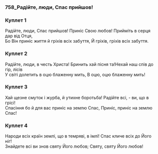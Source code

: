 ### 758_Радійте, люди, Спас прийшов!
### Куплет 1
Радійте, люди, Спас прийшов! Приніс Свою любов! Прийміть в серця дар від Отця, <br/>Бо Він приніс життя й гріхів всіх забуття, Й гріхів, гріхів всіх забуття.
### Куплет 2
Радійте, люди, в честь Христа! Бринить хай пісня та!Нехай наш спів до гір, лісів <br/>У світі долетить в оцю блаженну мить, В оцю, оцю блаженну мить!
### Куплет 3
Хай щезне смуток і журба, й утихне боротьба! Радійте всі, - ви, що в грісі! <br/>Спасіння бо й для вас приніс на землю Спас, Приніс, приніс на землю Спас!
### Куплет 4
Народи всіх країн землі, що в темряві, в імлі! Спас кличе всіх до Його ніг! <br/>Знайдете всі ви знов святу Його любов; Святу, святу Його любов!
